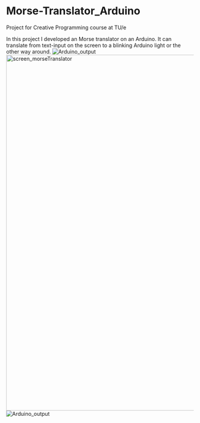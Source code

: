 # Morse-Translator_Arduino
Project for Creative Programming course at TU/e

In this project I developed an Morse translator on an Arduino. It can translate from text-input on the screen to a blinking Arduino light or the other way around.
![Arduino_output](https://github.com/Carikoenig/Morse-Translator_Arduino/assets/80691517/f7edac13-5322-434d-bc66-8e7917996ed5)
<img width="957" alt="screen_morseTranslator" src="https://github.com/Carikoenig/Morse-Translator_Arduino/assets/80691517/c6bf209f-ed17-4f57-b58b-3433c23b29b4">
![Arduino_output](https://github.com/Carikoenig/Morse-Translator_Arduino/assets/80691517/11d46a3b-ab30-42e6-82c8-bda541cc2f8f)
